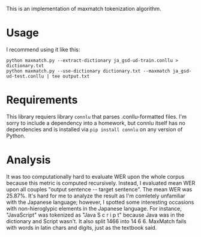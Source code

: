 This is an implementation of maxmatch tokenization algorithm.
# Usage
I recommend using it like this:
```
python maxmatch.py --extract-dictionary ja_gsd-ud-train.conllu > dictionary.txt
python maxmatch.py --use-dictionary dictionary.txt --maxmatch ja_gsd-ud-test.conllu | tee output.txt
```
# Requirements
This library requiers library ```connlu``` that parses .conllu-formatted files. I'm sorry to include a dependency into a homework, but connlu itself has no dependencies and is installed via ```pip install connlu``` on any version of Python.

# Analysis

It was too computationally hard to evaluate WER upon the whole corpus because this metric is computed recursively.
Instead, I evaluated mean WER upon all couples "output sentence -- target sentence".
The mean WER was 25.87%.
It's hard for me to analyze the result as I'm comletely unfamiliar with the Japanese language; however, I spotted some interesting occasions with non-hieroglypic elements in the Japanese language.
For instance, "JavaScript" was tokenized as "Java S c r i p t" because Java was in the dictionary and Script wasn't. It also split 1466 into 14 6 6.
MaxMatch fails with words in latin chars and digits, just as the textbook said.
